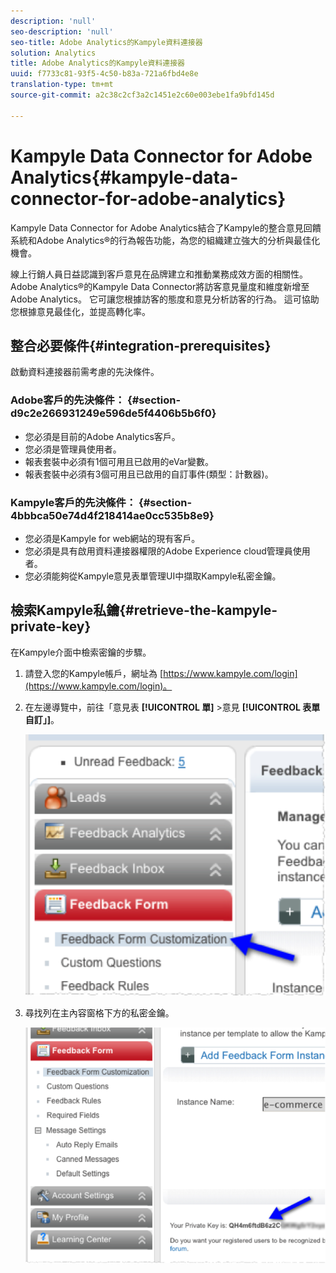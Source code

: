 ```yaml
---
description: 'null'
seo-description: 'null'
seo-title: Adobe Analytics的Kampyle資料連接器
solution: Analytics
title: Adobe Analytics的Kampyle資料連接器
uuid: f7733c81-93f5-4c50-b83a-721a6fbd4e8e
translation-type: tm+mt
source-git-commit: a2c38c2cf3a2c1451e2c60e003ebe1fa9bfd145d

---
```



# Kampyle Data Connector for Adobe Analytics{#kampyle-data-connector-for-adobe-analytics}

Kampyle Data Connector for Adobe Analytics結合了Kampyle的整合意見回饋系統和Adobe Analytics®的行為報告功能，為您的組織建立強大的分析與最佳化機會。

線上行銷人員日益認識到客戶意見在品牌建立和推動業務成效方面的相關性。 Adobe Analytics®的Kampyle Data Connector將訪客意見量度和維度新增至Adobe Analytics。 它可讓您根據訪客的態度和意見分析訪客的行為。 這可協助您根據意見最佳化，並提高轉化率。

## 整合必要條件{#integration-prerequisites}

啟動資料連接器前需考慮的先決條件。

### Adobe客戶的先決條件： {#section-d9c2e266931249e596de5f4406b5b6f0}

* 您必須是目前的Adobe Analytics客戶。
* 您必須是管理員使用者。
* 報表套裝中必須有1個可用且已啟用的eVar變數。
* 報表套裝中必須有3個可用且已啟用的自訂事件(類型：計數器)。

### Kampyle客戶的先決條件： {#section-4bbbca50e74d4f218414ae0cc535b8e9}

* 您必須是Kampyle for web網站的現有客戶。
* 您必須是具有啟用資料連接器權限的Adobe Experience cloud管理員使用者。
* 您必須能夠從Kampyle意見表單管理UI中擷取Kampyle私密金鑰。

## 檢索Kampyle私鑰{#retrieve-the-kampyle-private-key}

在Kampyle介面中檢索密鑰的步驟。

1. 請登入您的Kampyle帳戶，網址為 [https://www.kampyle.com/login](https://www.kampyle.com/login)。
1. 在左邊導覽中，前往「意見表 **[!UICONTROL 單]** &gt;意見 **[!UICONTROL 表單自訂」]**。

   ![](assets/retrieve_key1.png)

1. 尋找列在主內容窗格下方的私密金鑰。

   ![](assets/retrieve_key2.png)
